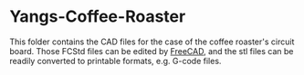# Yangs-Coffee-Roaster
This folder contains the CAD files for the case of the coffee roaster's circuit board. Those FCStd files can be edited by [FreeCAD](https://www.freecadweb.org/ "FreeCAD's Homepage"), and the stl files can be readily converted to printable formats, e.g. G-code files.
